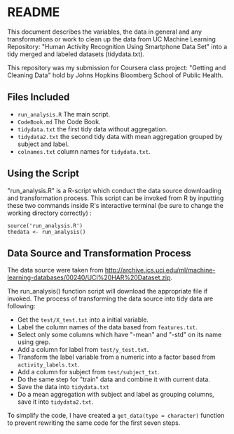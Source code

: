 # README

This document describes the variables, the data in general and any transformations or work to clean up the data from UC Machine Learning Repository: "Human Activity Recognition Using Smartphone Data Set" into a tidy  merged and labeled datasets (tidydata.txt).

This repository was my submission for Coursera class project: "Getting and Cleaning Data" hold by Johns Hopkins Bloomberg School of Public Health.

## Files Included

* `run_analysis.R` The main script.
* `CodeBook.md` The Code Book.
* `tidydata.txt` the first tidy data without aggregation.
* `tidydata2.txt` the second tidy data with mean aggregation grouped by subject and label.
* `colnames.txt` column names for `tidydata.txt`.

## Using the Script

"run_analysis.R" is a R-script which conduct the data source downloading and transformation process. This script can be invoked from R by inputting these two commands inside R's interactive terminal (be sure to change the working directory correctly) :

    source('run_analysis.R')
    thedata <- run_analysis()


## Data Source and Transformation Process

The data source were taken from http://archive.ics.uci.edu/ml/machine-learning-databases/00240/UCI%20HAR%20Dataset.zip.

The run_analysis() function script will download the appropriate file if invoked. The process of transforming the data source into tidy data are following:

- Get the `test/X_test.txt` into a initial variable.
- Label the column names of the data based from `features.txt`.
- Select only some columns which have "-mean" and "-std" on its name using grep.
- Add a column for label from `test/y_test.txt`.
- Transform the label variable from a numeric into a factor based from `activity_labels.txt`.
- Add a column for subject from `test/subject_txt`.
- Do the same step for "train" data and combine it with current data.
- Save the data into `tidydata.txt`
- Do a mean aggregation with subject and label as grouping columns, save it into `tidydata2.txt`.

To simplify the code, I have created a `get_data(type = character)` function to prevent rewriting the same code for the first seven steps.

